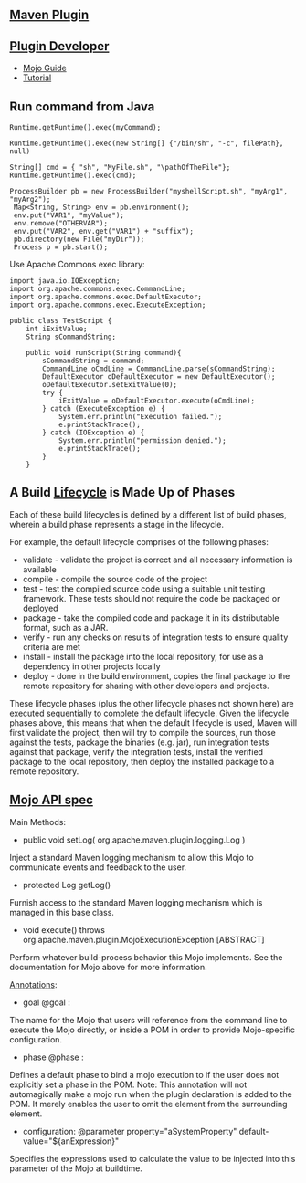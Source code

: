 ## [Maven Plugin](https://maven.apache.org/index.html)

## [Plugin Developer](https://maven.apache.org/plugin-developers/index.html)
- [Mojo Guide](https://maven.apache.org/guides/plugin/guide-java-plugin-development.html)
- [Tutorial](https://carlosvin.github.io/posts/creating-custom-maven-plugin/)


## Run command from Java
```
Runtime.getRuntime().exec(myCommand);
    
Runtime.getRuntime().exec(new String[] {"/bin/sh", "-c", filePath}, null)

String[] cmd = { "sh", "MyFile.sh", "\pathOfTheFile"};
Runtime.getRuntime().exec(cmd);
```
```
ProcessBuilder pb = new ProcessBuilder("myshellScript.sh", "myArg1", "myArg2");
 Map<String, String> env = pb.environment();
 env.put("VAR1", "myValue");
 env.remove("OTHERVAR");
 env.put("VAR2", env.get("VAR1") + "suffix");
 pb.directory(new File("myDir"));
 Process p = pb.start();
```
Use Apache Commons exec library:
```
import java.io.IOException;
import org.apache.commons.exec.CommandLine;
import org.apache.commons.exec.DefaultExecutor;
import org.apache.commons.exec.ExecuteException;

public class TestScript {
    int iExitValue;
    String sCommandString;

    public void runScript(String command){
        sCommandString = command;
        CommandLine oCmdLine = CommandLine.parse(sCommandString);
        DefaultExecutor oDefaultExecutor = new DefaultExecutor();
        oDefaultExecutor.setExitValue(0);
        try {
            iExitValue = oDefaultExecutor.execute(oCmdLine);
        } catch (ExecuteException e) {
            System.err.println("Execution failed.");
            e.printStackTrace();
        } catch (IOException e) {
            System.err.println("permission denied.");
            e.printStackTrace();
        }
    }
```

## A Build [Lifecycle]() is Made Up of Phases
Each of these build lifecycles is defined by a different list of build phases, wherein a build phase represents a stage in the lifecycle.

For example, the default lifecycle comprises of the following phases:
- validate - validate the project is correct and all necessary information is available
- compile - compile the source code of the project
- test - test the compiled source code using a suitable unit testing framework. These tests should not require the code be packaged or deployed
- package - take the compiled code and package it in its distributable format, such as a JAR.
- verify - run any checks on results of integration tests to ensure quality criteria are met
- install - install the package into the local repository, for use as a dependency in other projects locally
- deploy - done in the build environment, copies the final package to the remote repository for sharing with other developers and projects.

These lifecycle phases (plus the other lifecycle phases not shown here) are executed sequentially to complete the default lifecycle. Given the lifecycle phases above, this means that when the default lifecycle is used, Maven will first validate the project, then will try to compile the sources, run those against the tests, package the binaries (e.g. jar), run integration tests against that package, verify the integration tests, install the verified package to the local repository, then deploy the installed package to a remote repository.

## [Mojo API spec](https://maven.apache.org/developers/mojo-api-specification.html)
Main Methods:
- public void setLog( org.apache.maven.plugin.logging.Log )

Inject a standard Maven logging mechanism to allow this Mojo to communicate events and feedback to the user.

- protected Log getLog()

Furnish access to the standard Maven logging mechanism which is managed in this base class.

- void execute() throws org.apache.maven.plugin.MojoExecutionException [ABSTRACT]

Perform whatever build-process behavior this Mojo implements. See the documentation for Mojo above for more information.

[Annotations](https://maven.apache.org/plugin-tools/maven-plugin-tools-java/index.html):
- goal	@goal <goalName>:

The name for the Mojo that users will reference from the command line to execute the Mojo directly, or inside a POM in order to provide Mojo-specific configuration.
- phase	@phase <phaseName>:

Defines a default phase to bind a mojo execution to if the user does not explicitly set a phase in the POM. Note: This annotation will not automagically make a mojo run when the plugin declaration is added to the POM. It merely enables the user to omit the <phase> element from the surrounding <execution> element.
- configuration: @parameter property="aSystemProperty" default-value="${anExpression}"

Specifies the expressions used to calculate the value to be injected into this parameter of the Mojo at buildtime.

